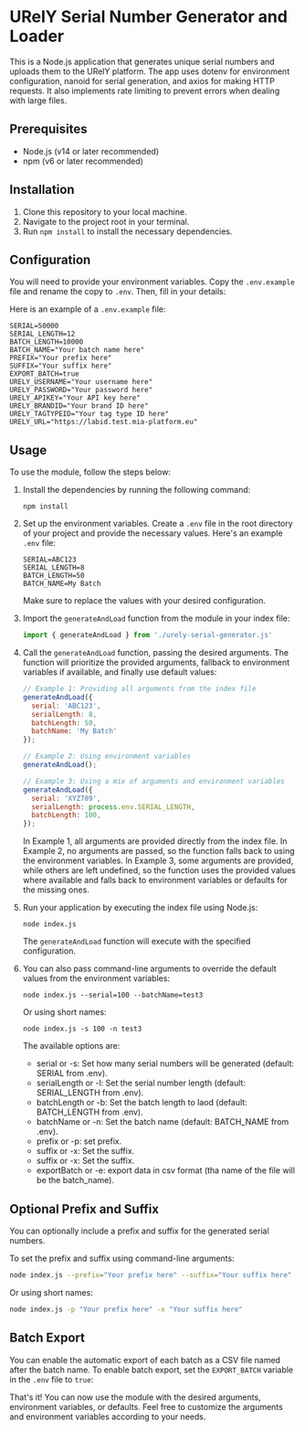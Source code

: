 # URelY Serial Number Generator and Loader

This is a Node.js application that generates unique serial numbers and uploads them to the URelY platform. The app uses dotenv for environment configuration, nanoid for serial generation, and axios for making HTTP requests. It also implements rate limiting to prevent errors when dealing with large files.

## Prerequisites

- Node.js (v14 or later recommended)
- npm (v6 or later recommended)

## Installation

1. Clone this repository to your local machine.
2. Navigate to the project root in your terminal.
3. Run `npm install` to install the necessary dependencies.

## Configuration

You will need to provide your environment variables. Copy the `.env.example` file and rename the copy to `.env`. Then, fill in your details:

Here is an example of a `.env.example` file:

```dotenv
SERIAL=50000
SERIAL_LENGTH=12
BATCH_LENGTH=10000
BATCH_NAME="Your batch name here"
PREFIX="Your prefix here"
SUFFIX="Your suffix here"
EXPORT_BATCH=true
URELY_USERNAME="Your username here"
URELY_PASSWORD="Your password here"
URELY_APIKEY="Your API key here"
URELY_BRANDID="Your brand ID here"
URELY_TAGTYPEID="Your tag type ID here"
URELY_URL="https://labid.test.mia-platform.eu"
```

## Usage

To use the module, follow the steps below:

1. Install the dependencies by running the following command:

   ```shell
   npm install
   ```

2. Set up the environment variables. Create a `.env` file in the root directory of your project and provide the necessary values. Here's an example `.env` file:

   ```
   SERIAL=ABC123
   SERIAL_LENGTH=8
   BATCH_LENGTH=50
   BATCH_NAME=My Batch
   ```

   Make sure to replace the values with your desired configuration.

3. Import the `generateAndLoad` function from the module in your index file:

   ```javascript
   import { generateAndLoad } from './urely-serial-generator.js'
   ```

4. Call the `generateAndLoad` function, passing the desired arguments. The function will prioritize the provided arguments, fallback to environment variables if available, and finally use default values:

   ```javascript
   // Example 1: Providing all arguments from the index file
   generateAndLoad({
     serial: 'ABC123',
     serialLength: 8,
     batchLength: 50,
     batchName: 'My Batch'
   });

   // Example 2: Using environment variables
   generateAndLoad();

   // Example 3: Using a mix of arguments and environment variables
   generateAndLoad({
     serial: 'XYZ789',
     serialLength: process.env.SERIAL_LENGTH,
     batchLength: 100,
   });
   ```

   In Example 1, all arguments are provided directly from the index file. In Example 2, no arguments are passed, so the function falls back to using the environment variables. In Example 3, some arguments are provided, while others are left undefined, so the function uses the provided values where available and falls back to environment variables or defaults for the missing ones.

5. Run your application by executing the index file using Node.js:

   ```shell
   node index.js
   ```

   The `generateAndLoad` function will execute with the specified configuration.

6. You can also pass command-line arguments to override the default values from the environment variables:

   ```shell
   node index.js --serial=100 --batchName=test3
   ```

   Or using short names:

   ```shell
   node index.js -s 100 -n test3
   ```
   The available options are:

   * serial or -s: Set how many serial numbers will be generated (default: SERIAL from .env).
   * serialLength or -l: Set the serial number length (default: SERIAL_LENGTH from .env).
   * batchLength or -b: Set the batch length to laod (default: BATCH_LENGTH from .env).
   * batchName or -n: Set the batch name (default: BATCH_NAME from .env).
   * prefix or -p: set prefix.
   * suffix or -x: Set the suffix.
   * suffix or -x: Set the suffix.
   * exportBatch or -e: export data in csv format (tha name of the file will be the batch_name).
## Optional Prefix and Suffix

You can optionally include a prefix and suffix for the generated serial numbers.

To set the prefix and suffix using command-line arguments:

```bash
node index.js --prefix="Your prefix here" --suffix="Your suffix here"
```

Or using short names:

```bash
node index.js -p "Your prefix here" -x "Your suffix here"
```

## Batch Export

You can enable the automatic export of each batch as a CSV file named after the batch name.
To enable batch export, set the `EXPORT_BATCH` variable in the `.env` file to `true`:


That's it! You can now use the module with the desired arguments, environment variables, or defaults. Feel free to customize the arguments and environment variables according to your needs.
